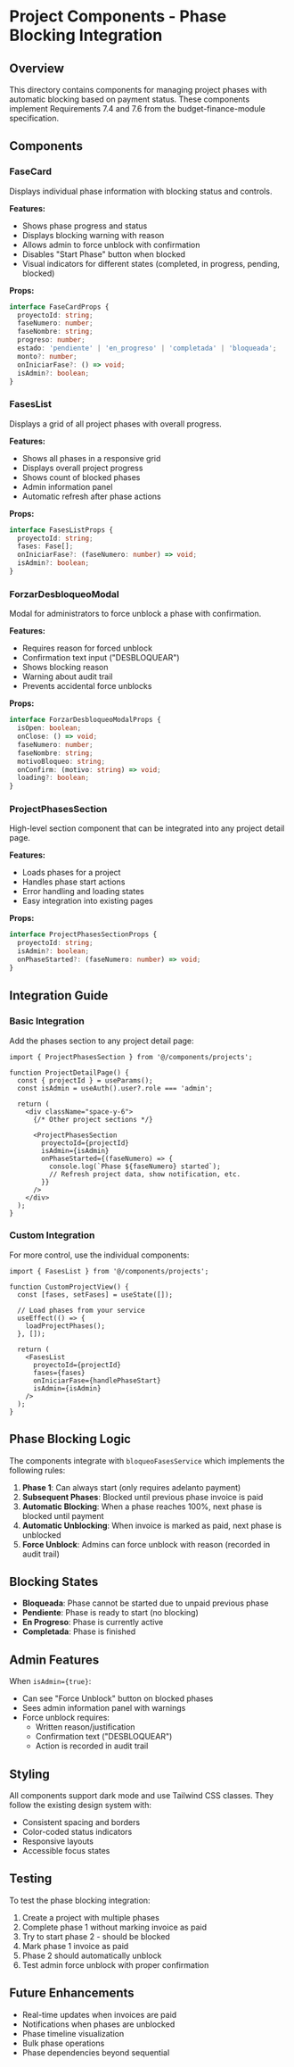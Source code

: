 # Project Components - Phase Blocking Integration

## Overview

This directory contains components for managing project phases with automatic blocking based on payment status. These components implement Requirements 7.4 and 7.6 from the budget-finance-module specification.

## Components

### FaseCard

Displays individual phase information with blocking status and controls.

**Features:**
- Shows phase progress and status
- Displays blocking warning with reason
- Allows admin to force unblock with confirmation
- Disables "Start Phase" button when blocked
- Visual indicators for different states (completed, in progress, pending, blocked)

**Props:**
```typescript
interface FaseCardProps {
  proyectoId: string;
  faseNumero: number;
  faseNombre: string;
  progreso: number;
  estado: 'pendiente' | 'en_progreso' | 'completada' | 'bloqueada';
  monto?: number;
  onIniciarFase?: () => void;
  isAdmin?: boolean;
}
```

### FasesList

Displays a grid of all project phases with overall progress.

**Features:**
- Shows all phases in a responsive grid
- Displays overall project progress
- Shows count of blocked phases
- Admin information panel
- Automatic refresh after phase actions

**Props:**
```typescript
interface FasesListProps {
  proyectoId: string;
  fases: Fase[];
  onIniciarFase?: (faseNumero: number) => void;
  isAdmin?: boolean;
}
```

### ForzarDesbloqueoModal

Modal for administrators to force unblock a phase with confirmation.

**Features:**
- Requires reason for forced unblock
- Confirmation text input ("DESBLOQUEAR")
- Shows blocking reason
- Warning about audit trail
- Prevents accidental force unblocks

**Props:**
```typescript
interface ForzarDesbloqueoModalProps {
  isOpen: boolean;
  onClose: () => void;
  faseNumero: number;
  faseNombre: string;
  motivoBloqueo: string;
  onConfirm: (motivo: string) => void;
  loading?: boolean;
}
```

### ProjectPhasesSection

High-level section component that can be integrated into any project detail page.

**Features:**
- Loads phases for a project
- Handles phase start actions
- Error handling and loading states
- Easy integration into existing pages

**Props:**
```typescript
interface ProjectPhasesSectionProps {
  proyectoId: string;
  isAdmin?: boolean;
  onPhaseStarted?: (faseNumero: number) => void;
}
```

## Integration Guide

### Basic Integration

Add the phases section to any project detail page:

```tsx
import { ProjectPhasesSection } from '@/components/projects';

function ProjectDetailPage() {
  const { projectId } = useParams();
  const isAdmin = useAuth().user?.role === 'admin';

  return (
    <div className="space-y-6">
      {/* Other project sections */}
      
      <ProjectPhasesSection
        proyectoId={projectId}
        isAdmin={isAdmin}
        onPhaseStarted={(faseNumero) => {
          console.log(`Phase ${faseNumero} started`);
          // Refresh project data, show notification, etc.
        }}
      />
    </div>
  );
}
```

### Custom Integration

For more control, use the individual components:

```tsx
import { FasesList } from '@/components/projects';

function CustomProjectView() {
  const [fases, setFases] = useState([]);
  
  // Load phases from your service
  useEffect(() => {
    loadProjectPhases();
  }, []);

  return (
    <FasesList
      proyectoId={projectId}
      fases={fases}
      onIniciarFase={handlePhaseStart}
      isAdmin={isAdmin}
    />
  );
}
```

## Phase Blocking Logic

The components integrate with `bloqueoFasesService` which implements the following rules:

1. **Phase 1**: Can always start (only requires adelanto payment)
2. **Subsequent Phases**: Blocked until previous phase invoice is paid
3. **Automatic Blocking**: When a phase reaches 100%, next phase is blocked until payment
4. **Automatic Unblocking**: When invoice is marked as paid, next phase is unblocked
5. **Force Unblock**: Admins can force unblock with reason (recorded in audit trail)

## Blocking States

- **Bloqueada**: Phase cannot be started due to unpaid previous phase
- **Pendiente**: Phase is ready to start (no blocking)
- **En Progreso**: Phase is currently active
- **Completada**: Phase is finished

## Admin Features

When `isAdmin={true}`:
- Can see "Force Unblock" button on blocked phases
- Sees admin information panel with warnings
- Force unblock requires:
  - Written reason/justification
  - Confirmation text ("DESBLOQUEAR")
  - Action is recorded in audit trail

## Styling

All components support dark mode and use Tailwind CSS classes. They follow the existing design system with:
- Consistent spacing and borders
- Color-coded status indicators
- Responsive layouts
- Accessible focus states

## Testing

To test the phase blocking integration:

1. Create a project with multiple phases
2. Complete phase 1 without marking invoice as paid
3. Try to start phase 2 - should be blocked
4. Mark phase 1 invoice as paid
5. Phase 2 should automatically unblock
6. Test admin force unblock with proper confirmation

## Future Enhancements

- Real-time updates when invoices are paid
- Notifications when phases are unblocked
- Phase timeline visualization
- Bulk phase operations
- Phase dependencies beyond sequential
